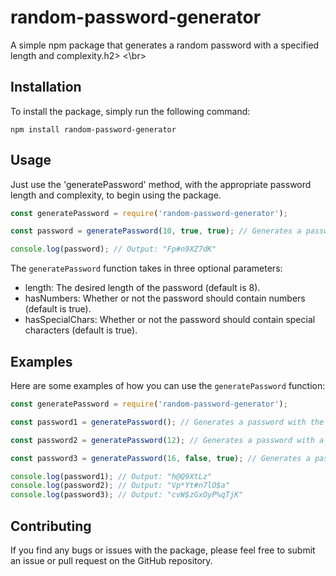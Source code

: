 <h1>random-password-generator</h1>

A simple npm package that generates a random password with a specified length and complexity.h2>
<\br>

<h2>Installation </h2>

To install the package, simply run the following command:

```
npm install random-password-generator
```
<h2>Usage</h2>

Just use the 'generatePassword' method, with the appropriate password length and complexity, to begin using the package.

```js
const generatePassword = require('random-password-generator');

const password = generatePassword(10, true, true); // Generates a password with a length of 10 that contains lowercase and uppercase characters, numbers, and special characters.

console.log(password); // Output: "Fp#n9XZ7dK"
```

The `generatePassword` function takes in three optional parameters:

<ul>
<li>length: The desired length of the password (default is 8).
<li>hasNumbers: Whether or not the password should contain numbers (default is true).
<li>hasSpecialChars: Whether or not the password should contain special characters (default is true).
</ul>

<h2>Examples</h2>

Here are some examples of how you can use the `generatePassword` function:

```js
const generatePassword = require('random-password-generator');

const password1 = generatePassword(); // Generates a password with the default options (length of 8 that contains lowercase and uppercase characters, numbers, and special characters).

const password2 = generatePassword(12); // Generates a password with a length of 12 that contains lowercase and uppercase characters, numbers, and special characters.

const password3 = generatePassword(16, false, true); // Generates a password with a length of 16 that contains only lowercase and uppercase characters and special characters.

console.log(password1); // Output: "h@Q9XtLz"
console.log(password2); // Output: "Vp*Yt#n7lO$a"
console.log(password3); // Output: "cvW$zGxOyP%qTjK"
```

<h2>Contributing</h2>

If you find any bugs or issues with the package, please feel free to submit an issue or pull request on the GitHub repository.

